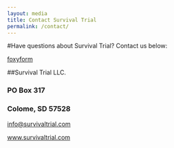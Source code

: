 ```yaml
---
layout: media
title: Contact Survival Trial
permalink: /contact/
---
```


#Have questions about Survival Trial?  Contact us below:



<a id="foxyform_embed_link_665333" href="http://www.foxyform.com/">foxyform</a>
<script type="text/javascript">
(function(d, t){
   var g = d.createElement(t),
       s = d.getElementsByTagName(t)[0];
   g.src = "http://www.foxyform.com/js.php?id=665333&sec_hash=bfe4ce526c6&width=350px";
   s.parentNode.insertBefore(g, s);
}(document, "script"));
</script>



##Survival Trial LLC.
<p><h3>PO Box 317</h3></p>
<p><h3>Colome, SD 57528</h3></p>
<p><a href="mailto:info@survivaltrial.com?Subject=STWeb%20Information" target="_top">info@survivaltrial.com</a></p>
<p><a href="http://survivaltrial.com.com/" title="Title">
www.survivaltrial.com</a></p>